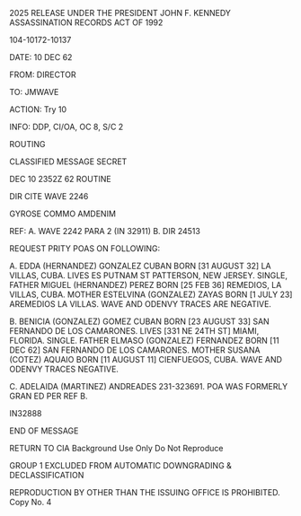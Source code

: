 2025 RELEASE UNDER THE PRESIDENT JOHN F. KENNEDY ASSASSINATION RECORDS ACT OF 1992

104-10172-10137

DATE: 10 DEC 62

FROM: DIRECTOR

TO: JMWAVE

ACTION: Try 10

INFO: DDP, CI/OA, OC 8, S/C 2

ROUTING

CLASSIFIED MESSAGE
SECRET

DEC 10 2352Z 62
ROUTINE

DIR CITE WAVE 2246

GYROSE COMMO AMDENIM

REF: A. WAVE 2242 PARA 2 (IN 32911)
B. DIR 24513

REQUEST PRITY POAS ON FOLLOWING:

A. EDDA (HERNANDEZ) GONZALEZ CUBAN BORN [31 AUGUST 32] LA VILLAS, CUBA. LIVES ES PUTNAM ST PATTERSON, NEW JERSEY. SINGLE, FATHER MIGUEL (HERNANDEZ) PEREZ BORN [25 FEB 36] REMEDIOS, LA VILLAS, CUBA. MOTHER ESTELVINA (GONZALEZ) ZAYAS BORN [1 JULY 23] AREMEDIOS LA VILLAS. WAVE AND ODENVY TRACES ARE NEGATIVE.

B. BENICIA (GONZALEZ) GOMEZ CUBAN BORN [23 AUGUST 33] SAN FERNANDO DE LOS CAMARONES. LIVES [331 NE 24TH ST] MIAMI, FLORIDA. SINGLE. FATHER ELMASO (GONZALEZ) FERNANDEZ BORN [11 DEC 62] SAN FERNANDO DE LOS CAMARONES. MOTHER SUSANA (COTEZ) AQUAIO BORN [11 AUGUST 11] CIENFUEGOS, CUBA. WAVE AND ODENVY TRACES NEGATIVE.

C. ADELAIDA (MARTINEZ) ANDREADES 231-323691. POA WAS FORMERLY GRAN ED PER REF B.

IN32888

END OF MESSAGE

RETURN TO CIA
Background Use Only
Do Not Reproduce

GROUP 1
EXCLUDED FROM AUTOMATIC DOWNGRADING & DECLASSIFICATION

REPRODUCTION BY OTHER THAN THE ISSUING OFFICE IS PROHIBITED. Copy No. 4

